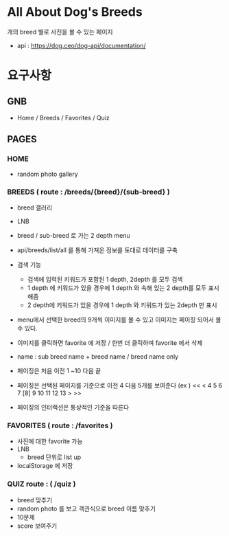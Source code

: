 # All About Dog's Breeds

개의 breed 별로 사진을 볼 수 있는 페이지

- api : https://dog.ceo/dog-api/documentation/

# 요구사항

## GNB

- Home / Breeds / Favorites / Quiz

## PAGES

### HOME

- random photo gallery


### BREEDS ( route : /breeds/{breed}/{sub-breed} )

- breed 갤러리
- LNB
- breed / sub-breed 로 가는 2 depth menu
- api/breeds/list/all 를 통해 가져온 정보를 토대로 데이터를 구축
- 검색 기능
  - 검색에 입력된 키워드가 포함된 1 depth, 2depth 를 모두 검색
  - 1 depth 에 키워드가 있을 경우에 1 depth 와 속해 있는 2 depth를 모두 표시해줌
  - 2 depth에 키워드가 있을 경우에 1 depth 와 키워드가 있는 2depth 만 표시


- menu에서 선택한 breed의 9개씩 이미지를 볼 수 있고 이미지는 페이징 되어서 볼 수 있다.
- 이미지를 클릭하면 favorite 에 저장 / 한번 더 클릭하며 favorite 에서 삭제
- name : sub breed name + breed name / breed name only
- 페이징은 처음 이전 1 ~10 다음 끝
- 페이징은 선택된 페이지를 기준으로 이전 4 다음 5개를 보여준다 (ex ) << < 4 5 6 7 [8] 9 10 11 12 13 > >>
- 페이징의 인터랙션은 통상적인 기준을 따른다

### FAVORITES ( route : /favorites )

- 사진에 대한 favorite 가능
- LNB
  - breed 단위로 list up
- localStorage 에 저장

### QUIZ route : ( /quiz )

- breed 맞추기
- random photo 를 보고 객관식으로 breed 이름 맞추기
- 10문제
- score 보여주기


